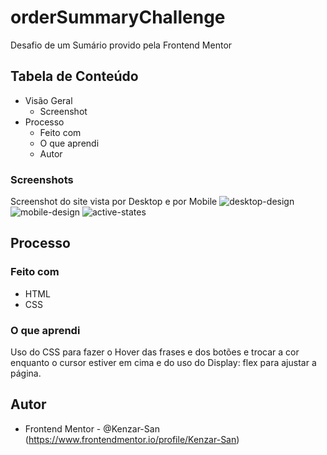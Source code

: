 # orderSummaryChallenge
Desafio de um Sumário provido pela Frontend Mentor

## Tabela de Conteúdo

- Visão Geral
  - Screenshot
- Processo
  - Feito com 
  - O que aprendi
  - Autor

### Screenshots

Screenshot do site vista por Desktop e por Mobile
![desktop-design](https://user-images.githubusercontent.com/101153511/159828310-d38c8092-46e2-4b85-be9e-e44ef3d8ee83.jpg)
![mobile-design](https://user-images.githubusercontent.com/101153511/159828303-b320fc55-f61a-45d6-8cd8-e3e17f1dbe08.jpg)
![active-states](https://user-images.githubusercontent.com/101153511/159828309-6010fde2-a98b-4c0b-8511-a19e484e0413.jpg)

## Processo

### Feito com 

- HTML
- CSS

### O que aprendi

Uso do CSS para fazer o Hover das frases e dos botões e trocar a cor enquanto o cursor estiver em cima e do uso do Display: flex para ajustar a página. 
  
## Autor

- Frontend Mentor - @Kenzar-San (https://www.frontendmentor.io/profile/Kenzar-San)
